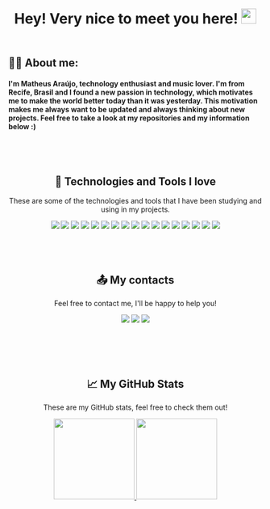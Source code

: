 
<div align="center">
  <h1>
  Hey! Very nice to meet you here!      
  <img src="https://raw.githubusercontent.com/aemmadi/aemmadi/master/wave.gif" width="30">
  </h1>
</div>

<hr style="height:10px; visibility:hidden;" />

<div>
  <h2>👨‍💻 About me:</h2>
  <h4>I'm <strong>Matheus Araújo</strong>, technology enthusiast and music lover. I'm from Recife, Brasil and I found a new passion in technology, which motivates me to make the world better today than it was yesterday. This motivation makes me always want to be updated and always thinking about new projects. Feel free to take a look at my repositories and my information below :)</h3>
</div>

<hr style="height:40px; visibility:hidden;" />

<div align="center"> 
  <h2>👾 Technologies and Tools I love</h2>
  <p>These are some of the technologies and tools that I have been studying and using in my projects.</p>
  <a><img src="https://img.shields.io/badge/-JavaScript-black?style=flat-square&logo=javascript"></img></a>
  <a><img src="https://img.shields.io/badge/-Nodejs-black?style=flat-square&logo=Node.js"></img></a>
  <a><img src="https://img.shields.io/badge/-Python-black?style=flat-square&logo=Python"></img></a>
  <a><img src="https://img.shields.io/badge/-React-black?style=flat-square&logo=react"></img></a>
  <a><img src="https://img.shields.io/badge/-Java-black?style=flat-square&"></img></a>
  <a><img src="https://img.shields.io/badge/-HTML5-black?style=flat-square&logo=html5&logoColor=white"></img></a>
  <a><img src="https://img.shields.io/badge/-CSS3-black?style=flat-square&logo=css3"></img></a>
  <a><img src="https://img.shields.io/badge/-Bootstrap-black?style=flat-square&logo=bootstrap"></img></a>
  <a><img src="https://img.shields.io/badge/-TypeScript-black?style=flat-square&logo=typescript&logoColor=white"></img></a>
  <a><img src="https://img.shields.io/badge/-GraphQL-black?style=flat-square&logo=graphql"></img></a>
  <a><img src="https://img.shields.io/badge/-Apollo%20GraphQL-black?style=flat-square&logo=apollo-graphql"></img></a>
  <a><img src="https://img.shields.io/badge/-PostgreSQL-black?style=flat-square&logo=postgresql"></img></a>
  <a><img src="https://img.shields.io/badge/-MySQL-black?style=flat-square&logo=mysql"></img></a>
  <a><img src="https://img.shields.io/badge/-Docker-black?style=flat-square&logo=docker"></img></a>
  <a><img src="https://img.shields.io/badge/Google%20Cloud-black?style=flat-square&logo=google-cloud"></img></a>
  <a><img src="https://img.shields.io/badge/-Git-black?style=flat-square&logo=git"></img></a>
  <a><img src="https://img.shields.io/badge/-GitHub-black?style=flat-square&logo=github"></img></a>
</div>

<hr style="height:40px; visibility:hidden;" />

<div align="center">
  <h2>📤 My contacts</h2>
  <p>Feel free to contact me, I'll be happy to help you!</p>
  <a target="_blank" href="https://www.linkedin.com/in/mbma-dev/"><img src="https://img.shields.io/badge/-mbma.dev-blue?style=flat-square&logo=Linkedin&logoColor=white&link=https://www.linkedin.com/in/mbma.dev/"></img></a>
  <a target="_blank" href="mailto:mbma.dev@gmail.com"><img src="https://img.shields.io/badge/-mbma.dev@gmail.com-c14438?style=flat-square&logo=Gmail&logoColor=white&link=mailto:mbma.dev@gmail.com"></img></a>
  <a target="_blank" href="https://www.instagram.com/matheusbmaraujo/"><img src="https://img.shields.io/badge/-matheusbmaraujo-8134AF?style=flat-square&logo=instagram&logoColor=white&link=https://instagram.com/matheusbmaraujo/"></img></a>
</div>

<hr style="height:60px; visibility:hidden;" />

<div align="center">
  <h2>📈 My GitHub Stats</h2>
  <p>These are my GitHub stats, feel free to check them out!</p>
  <a href="https://github.com/matheusbma">
    <img height="160em" src="https://github-readme-stats.vercel.app/api?username=matheusbma&show_icons=true&theme=dark&hide_border=true&bg_color=00000000" />
    <img height="160em" src="https://github-readme-stats.vercel.app/api/top-langs/?username=matheusbma&hide=jupyter%20notebook&hide_border=true&theme=dark&bg_color=00000000&layout=compact&langs_count=6" />
  </a>
</div>
